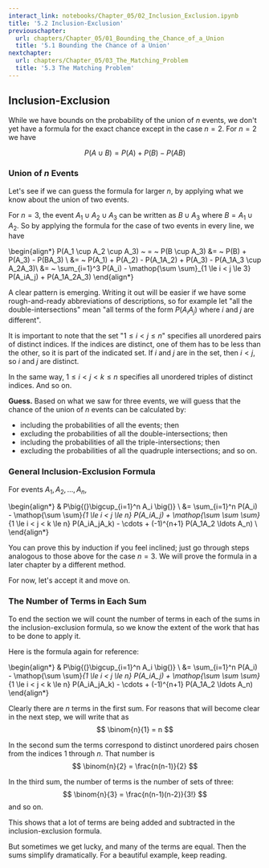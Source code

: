 ```yaml
---
interact_link: notebooks/Chapter_05/02_Inclusion_Exclusion.ipynb
title: '5.2 Inclusion-Exclusion'
previouschapter:
  url: chapters/Chapter_05/01_Bounding_the_Chance_of_a_Union
  title: '5.1 Bounding the Chance of a Union'
nextchapter:
  url: chapters/Chapter_05/03_The_Matching_Problem
  title: '5.3 The Matching Problem'
---
```


## Inclusion-Exclusion ##

While we have bounds on the probability of the union of $n$ events, we don't yet have a formula for the exact chance except in the case $n = 2$. For $n = 2$ we have 

$$
P(A \cup B) = P(A) + P(B) - P(AB)
$$

### Union of $n$ Events ###
Let's see if we can guess the formula for larger $n$, by applying what we know about the union of two events. 

For $n = 3$, the event $A_1 \cup A_2 \cup A_3$ can be written as $B \cup A_3$ where $B = A_1 \cup A_2$. So by applying the formula for the case of two events in every line, we have

\begin{align*}
P(A_1 \cup A_2 \cup A_3) ~ = ~ P(B \cup A_3) &= ~ P(B) + P(A_3) - P(BA_3) \\
&= ~ P(A_1) + P(A_2) - P(A_1A_2) + P(A_3) - P(A_1A_3 \cup A_2A_3)\\
&= ~ \sum_{i=1}^3 P(A_i) - \mathop{\sum \sum}_{1 \le i < j \le 3} P(A_iA_j) + P(A_1A_2A_3)
\end{align*}


A clear pattern is emerging. Writing it out will be easier if we have some rough-and-ready abbreviations of descriptions, so for example let "all the double-intersections" mean "all terms of the form $P(A_iA_j)$ where $i$ and $j$ are different".

It is important to note that the set "$1 \le i < j \le n$" specifies all unordered pairs of distinct indices. If the indices are distinct, one of them has to be less than the other, so it is part of the indicated set. If $i$ and $j$ are in the set, then $i < j$, so $i$ and $j$ are distinct.

In the same way, $1 \le i < j < k \le n$ specifies all unordered triples of distinct indices. And so on.

**Guess.** Based on what we saw for three events, we will guess that the chance of the union of $n$ events can be calculated by:
- including the probabilities of all the events; then
- excluding the probabilities of all the double-intersections; then
- including the probabilities of all the triple-intersections; then
- excluding the probabilities of all the quadruple intersections; and so on.

### General Inclusion-Exclusion Formula ###
For events $A_1, A_2, \ldots, A_n$, 

\begin{align*}
& P\big{(}\bigcup_{i=1}^n A_i \big{)} \\
&= \sum_{i=1}^n P(A_i) - \mathop{\sum \sum}_{1 \le i < j \le n} P(A_iA_j) + \mathop{\sum \sum \sum}_{1 \le i < j < k \le n} P(A_iA_jA_k) - \cdots + (-1)^{n+1} P(A_1A_2 \ldots A_n) \\
\end{align*}

You can prove this by induction if you feel inclined; just go through steps analogous to those above for the case $n=3$. We will prove the formula in a later chapter by a different method.

For now, let's accept it and move on.

### The Number of Terms in Each Sum ###
To end the section we will count the number of terms in each of the sums in the inclusion-exclusion formula, so we know the extent of the work that has to be done to apply it.

Here is the formula again for reference:

\begin{align*}
& P\big{(}\bigcup_{i=1}^n A_i \big{)} \\
&=
\sum_{i=1}^n P(A_i) - \mathop{\sum \sum}_{1 \le i < j \le n} P(A_iA_j) + \mathop{\sum \sum \sum}_{1 \le i < j < k \le n} P(A_iA_jA_k) - \cdots + (-1)^{n+1} P(A_1A_2 \ldots A_n)
\end{align*}


Clearly there are $n$ terms in the first sum. For reasons that will become clear in the next step, we will write that as
$$
\binom{n}{1} = n
$$

In the second sum the terms correspond to distinct unordered pairs chosen from the indices 1 through $n$. That number is
$$
\binom{n}{2} = \frac{n(n-1)}{2}
$$

In the third sum, the number of terms is the number of sets of three:
$$
\binom{n}{3} = \frac{n(n-1)(n-2)}{3!}
$$
and so on.

This shows that a lot of terms are being added and subtracted in the inclusion-exclusion formula. 

But sometimes we get lucky, and many of the terms are equal. Then the sums simplify dramatically. For a beautiful example, keep reading.
